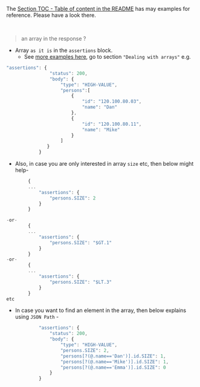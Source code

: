 The [Section TOC - Table of content in the README](https://github.com/authorjapps/zerocode#table-of-contents--) has may examples for reference. Please have a look there.

<br>

> an array in the response ?

- Array `as it is` in the `assertions` block. 
   - See [more examples here](https://github.com/authorjapps/zerocode#asserting-an-array-size), go to section `"Dealing with arrays"`
e.g.
```javaScript
"assertions": {
                "status": 200,
                "body": {
                    "type": "HIGH-VALUE",
                    "persons":[
                        {
                            "id": "120.100.80.03",
                            "name": "Dan"
                        },
                        {
                            "id": "120.100.80.11",
                            "name": "Mike"
                        }
                    ]                
               }
            }
```
- Also, in case you are only interested in array `size` etc, then below might help-
```javaScript
        {
	    ...
            "assertions": {
                "persons.SIZE": 2
            }
        }

-or-
        {
	    ...
            "assertions": {
                "persons.SIZE": "$GT.1"
            }
        }
-or-
        {
	    ...
            "assertions": {
                "persons.SIZE": "$LT.3"
            }
        }
etc
```
- In case you want to find an element in the array, then below explains using `JSON Path` -
```javaScript
            "assertions": {
                "status": 200,
                "body": {
                    "type": "HIGH-VALUE",
                    "persons.SIZE": 2,
                    "persons[?(@.name=='Dan')].id.SIZE": 1,
                    "persons[?(@.name=='Mike')].id.SIZE": 1,
                    "persons[?(@.name=='Emma')].id.SIZE": 0
                }
            }
```

<br>